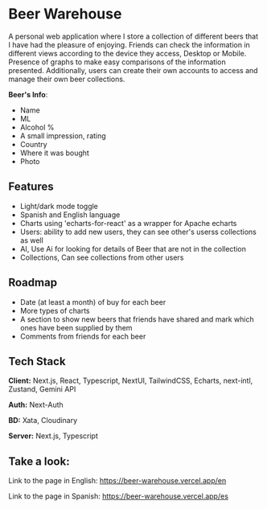 # Beer Warehouse

A personal web application where I store a collection of different beers that I have had the pleasure of enjoying. Friends can check the information in different views according to the device they access, Desktop or Mobile. Presence of graphs to make easy comparisons of the information presented. Additionally, users can create their own accounts to access and manage their own beer collections.

**Beer's Info**:

-   Name
-   ML
-   Alcohol %
-   A small impression, rating
-   Country
-   Where it was bought
-   Photo

## Features

-   Light/dark mode toggle
-   Spanish and English language
-   Charts using 'echarts-for-react' as a wrapper for Apache echarts
-   Users: ability to add new users, they can see other's userss collections as well
-   AI, Use Ai for looking for details of Beer that are not in the collection
-   Collections, Can see collections from other users

## Roadmap

-   Date (at least a month) of buy for each beer
-   More types of charts
-   A section to show new beers that friends have shared and mark which ones have been supplied by them
-   Comments from friends for each beer

## Tech Stack

**Client:** Next.js, React, Typescript, NextUI, TailwindCSS, Echarts, next-intl, Zustand, Gemini API

**Auth:** Next-Auth

**BD:** Xata, Cloudinary

**Server:** Next.js, Typescript

## Take a look:

Link to the page in English: https://beer-warehouse.vercel.app/en

Link to the page in Spanish: https://beer-warehouse.vercel.app/es
